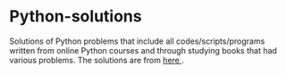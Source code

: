 # Python-solutions

Solutions of Python problems that include all codes/scripts/programs written from online Python courses and through studying books that had various problems. The solutions are from [here                     ](https://learnpythonthehardway.org/).
